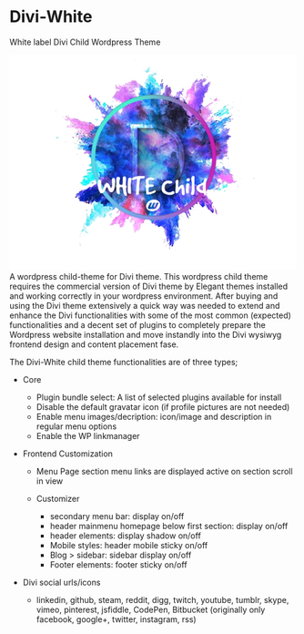 
# Divi-White
White label Divi Child Wordpress Theme

![enter image description here](https://raw.githubusercontent.com/webbouwer/Divi-White/master/preview.png)
A wordpress child-theme for Divi theme. This wordpress child theme requires the commercial version of Divi theme by Elegant themes installed and working correctly in your wordpress environment.
After buying and using the Divi theme extensively a quick way was needed to extend and enhance the Divi functionalities with some of the most common (expected) functionalities and a decent set of plugins to completely prepare the Wordpress website installation and move instandly into the Divi wysiwyg frontend design and content placement fase.

The Divi-White child theme functionalities are of three types;

  - Core
    - Plugin bundle select: A list of selected plugins available for install
    - Disable the default gravatar icon (if profile pictures are not needed)
    - Enable menu images/decription: icon/image and description in regular menu options
    - Enable the WP linkmanager
  - Frontend Customization
    - Menu
      Page section menu links are displayed active on section scroll in view
   
    - Customizer
      - secondary menu bar: display on/off
      - header mainmenu homepage below first section: display on/off
      - header elements: display shadow on/off
      - Mobile styles: header mobile sticky on/off
      - Blog > sidebar: sidebar display on/off
      - Footer elements: footer sticky on/off
   
   - Divi social urls/icons 

     - linkedin, github, steam, reddit, digg, twitch, youtube, tumblr, skype, vimeo, pinterest, jsfiddle, CodePen, Bitbucket (originally only facebook, google+, twitter, instagram, rss)

